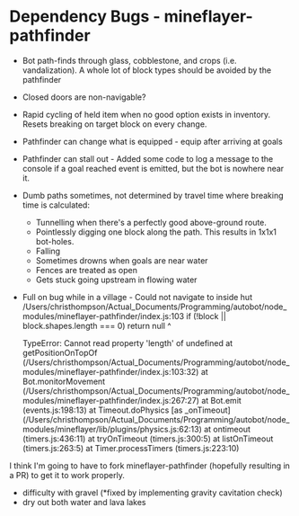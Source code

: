 # Dependency Bugs - mineflayer-pathfinder
* Bot path-finds through glass, cobblestone, and crops (i.e. vandalization). A whole lot of block types should be avoided by the pathfinder
* Closed doors are non-navigable?
* Rapid cycling of held item when no good option exists in inventory. Resets breaking on target block on every change.
* Pathfinder can change what is equipped - equip after arriving at goals
* Pathfinder can stall out - Added some code to log a message to the console if a goal reached event is emitted, but the bot is nowhere near it.
* Dumb paths sometimes, not determined by travel time where breaking time is calculated:
	* Tunnelling when there's a perfectly good above-ground route.
	* Pointlessly digging one block along the path. This results in 1x1x1 bot-holes.
	* Falling
	* Sometimes drowns when goals are near water
	* Fences are treated as open
	* Gets stuck going upstream in flowing water
* Full on bug while in a village - Could not navigate to inside hut
	/Users/christhompson/Actual_Documents/Programming/autobot/node_modules/mineflayer-pathfinder/index.js:103
		if (!block || block.shapes.length === 0) return null
								^

	TypeError: Cannot read property 'length' of undefined
		at getPositionOnTopOf (/Users/christhompson/Actual_Documents/Programming/autobot/node_modules/mineflayer-pathfinder/index.js:103:32)
		at Bot.monitorMovement (/Users/christhompson/Actual_Documents/Programming/autobot/node_modules/mineflayer-pathfinder/index.js:267:27)
		at Bot.emit (events.js:198:13)
		at Timeout.doPhysics [as _onTimeout] (/Users/christhompson/Actual_Documents/Programming/autobot/node_modules/mineflayer/lib/plugins/physics.js:62:13)
		at ontimeout (timers.js:436:11)
		at tryOnTimeout (timers.js:300:5)
		at listOnTimeout (timers.js:263:5)
		at Timer.processTimers (timers.js:223:10)

I think I'm going to have to fork mineflayer-pathfinder (hopefully resulting in a PR) to get it to work properly.


* difficulty with gravel (*fixed by implementing gravity cavitation check)
* dry out both water and lava lakes
